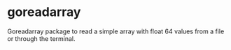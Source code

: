 # goreadarray
Goreadarray package to read a simple array with float 64 values from a file or through the terminal.
